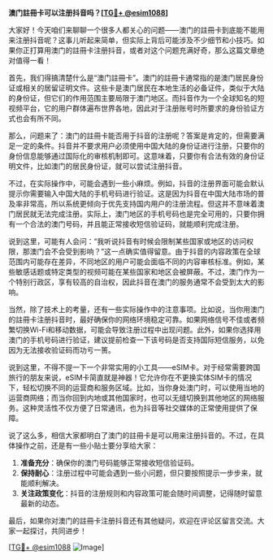 **澳门註冊卡可以注册抖音吗？[[TG💪+ @esim1088](https://t.me/s/esim1088)]**

大家好！今天咱们来聊聊一个很多人都关心的问题——澳门的註冊卡到底能不能用来注册抖音呢？这事儿听起来简单，但实际上背后可能涉及不少细节和小技巧。如果你正打算用澳门的註冊卡注册抖音，或者对这个问题充满好奇，那么这篇文章绝对值得一看！

首先，我们得搞清楚什么是“澳门註冊卡”。澳门的註冊卡通常指的是澳门居民身份证或相关的居留证明文件。这些卡是澳门居民在本地生活的必备证件，类似于大陆的身份证，但它们的作用范围主要局限于澳门地区。而抖音作为一个全球知名的短视频平台，它的用户群体遍布世界各地，因此对于注册账号时所要求的身份验证方式也会有所不同。

那么，问题来了：澳门的註冊卡能否用于抖音的注册呢？答案是肯定的，但需要满足一定的条件。抖音并不要求用户必须使用中国大陆的身份证进行注册，只要你的身份信息能够通过国际化的审核机制即可。这意味着，只要你有合法有效的身份证明文件，比如澳门的居民身份证，就可以尝试注册抖音。

不过，在实际操作中，可能会遇到一些小麻烦。例如，抖音的注册界面可能会默认提示你需要输入中国大陆的手机号码进行验证。这是因为抖音在中国大陆市场的普及率非常高，所以系统更倾向于优先支持国内用户的注册流程。但这并不意味着澳门居民就无法完成注册。实际上，澳门地区的手机号码也是完全可用的，只要你拥有一个合法的澳门号码，并且能正常接收短信验证码，就能顺利完成注册。

说到这里，可能有人会问：“我听说抖音有时候会限制某些国家或地区的访问权限，那澳门会不会受到影响？”这一点确实值得留意。由于抖音的内容政策在全球范围内可能存在差异，不同地区的用户可能会面临不同的内容审核标准。例如，某些敏感话题或特定类型的视频可能在某些国家和地区会被屏蔽。不过，澳门作为一个特别行政区，享有较高的自治权，因此抖音在澳门的服务通常不会受到太大的影响。

当然，除了技术上的考量，还有一些实际操作中的注意事项。比如说，当你用澳门的註冊卡注册抖音时，最好确保你的网络环境稳定可靠。如果网络信号不佳或者频繁切换Wi-Fi和移动数据，可能会导致注册过程中出现问题。此外，如果你选择用澳门的手机号码进行验证，建议提前检查一下该号码是否支持国际短信服务，以免因为无法接收验证码而功亏一篑。

说到这里，不得不提一下一个非常实用的小工具——eSIM卡。对于经常需要跨国旅行的朋友来说，eSIM卡简直就是神器！它允许你在不更换实体SIM卡的情况下，轻松切换不同的运营商和服务区域。比如，当你身处澳门时，可以使用当地的运营商网络；而当你回到内地或其他国家时，也可以无缝切换到其他地区的网络服务。这种灵活性不仅方便了日常通讯，也为抖音等社交媒体的正常使用提供了保障。

说了这么多，相信大家都明白了澳门的註冊卡是可以用来注册抖音的。不过，在具体操作之前，还是有一些小贴士要分享给大家：

1. **准备充分**：确保你的澳门号码能够正常接收短信验证码。
2. **保持耐心**：注册过程中可能会遇到一些小问题，但只要按照提示一步步来，就能顺利解决。
3. **关注政策变化**：抖音的注册规则和内容政策可能会随时间调整，记得随时留意最新的动态。

最后，如果你对澳门的註冊卡注册抖音还有其他疑问，欢迎在评论区留言交流。大家一起探讨，共同进步！

[[TG💪+ @esim1088](https://t.me/s/esim1088) ![Image](https://i.postimg.cc/4NQfJmqS/Snipaste-2025-05-13-00-14-12.png)]